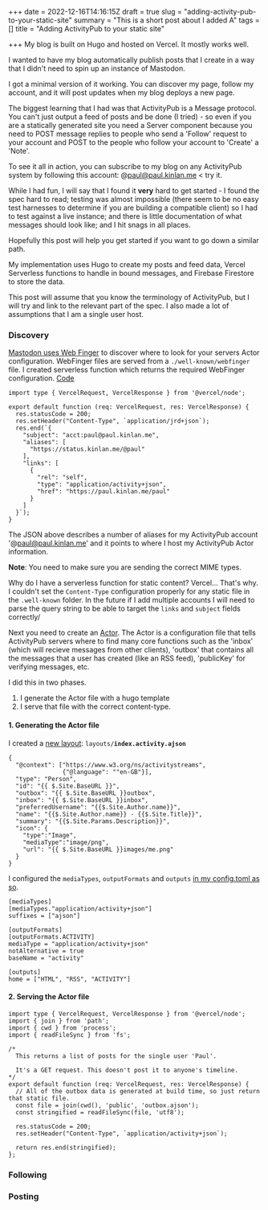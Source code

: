 +++
date = 2022-12-16T14:16:15Z
draft = true
slug = "adding-activity-pub-to-your-static-site"
summary = "This is a short post about I added A"
tags = []
title = "Adding ActivityPub to your static site"

+++
My blog is built on Hugo and hosted on Vercel. It mostly works well.

I wanted to have my blog automatically publish posts that I create in a way that I didn't need to spin up an instance of Mastodon. 

I got a minimal version of it working. You can discover my page, follow my account, and it will post updates when my blog deploys a new page.

The biggest learning that I had was that ActivityPub is a Message protocol. You can't just output a feed of posts and be done (I tried) - so even if you are a statically generated site you need a Server component because you need to POST message replies to people who send a 'Follow' request to your account and POST to the people who follow your account to 'Create' a 'Note'.

To see it all in action, you can subscribe to my blog on any ActivityPub system by following this account: @paul@paul.kinlan.me < try it.

While I had fun, I will say that I found it **very** hard to get started - I found the spec hard to read; testing was almost impossible (there seem to be no easy test harnesses to determine if you are building a compatible client) so I had to test against a live instance; and there is little documentation of what messages should look like; and I hit snags in all places. 

Hopefully this post will help you get started if you want to go down a similar path.

My implementation uses Hugo to create my posts and feed data, Vercel Serverless functions to handle in bound messages, and Firebase Firestore to store the data.

This post will assume that you know the terminology of ActivityPub, but I will try and link to the relevant part of the spec. I also made a lot of assumptions that I am a single user host.

### Discovery

[Mastodon uses Web Finger](https://docs.joinmastodon.org/spec/webfinger/) to discover where to look for your servers Actor configuration. WebFinger files are served from a `./well-known/webfinger` file. I created serverless function which returns the required WebFinger configuration. [Code](https://github.com/PaulKinlan/paul.kinlan.me/blob/main/api/well-known/webfinger.ts)

    import type { VercelRequest, VercelResponse } from '@vercel/node';
    
    export default function (req: VercelRequest, res: VercelResponse) {
      res.statusCode = 200;
      res.setHeader("Content-Type", `application/jrd+json`);
      res.end(`{  
        "subject": "acct:paul@paul.kinlan.me",
        "aliases": [
          "https://status.kinlan.me/@paul"
        ],
        "links": [
          {
            "rel": "self",
            "type": "application/activity+json",
            "href": "https://paul.kinlan.me/paul"
          }
        ]
      }`);
    }

The JSON above describes a number of aliases for my ActivityPub account '@paul@paul.kinlan.me' and it points to where I host my ActivityPub Actor information.

**Note**: You need to make sure you are sending the correct MIME types.

Why do I have a serverless function for static content? Vercel... That's why. I couldn't set the `Content-Type` configuration properly for any static file in the `.well-known` folder. In the future if I add multiple accounts I will need to parse the query string to be able to target the `links` and `subject` fields correctly/

Next you need to create an [Actor](https://www.w3.org/TR/activitypub/#actor-objects). The Actor is a configuration file that tells ActivityPub servers where to find many core functions such as the 'inbox' (which will recieve messages from other clients), 'outbox' that contains all the messages that a user has created (like an RSS feed), 'publicKey' for verifying messages, etc.

I did this in two phases.

1. I generate the Actor file with a hugo template
2. I serve that file with the correct content-type.

#### 1. Generating the Actor file

I created a [new layout](https://github.com/PaulKinlan/paul.kinlan.me/blob/main/layouts/index.activity.ajson): `layouts/`**`index.activity.ajson`**

    {
      "@context": ["https://www.w3.org/ns/activitystreams",
                   {"@language": ""en-GB"}],
      "type": "Person",
      "id": "{{ $.Site.BaseURL }}",
      "outbox": "{{ $.Site.BaseURL }}outbox",
      "inbox": "{{ $.Site.BaseURL }}inbox",
      "preferredUsername": "{{$.Site.Author.name}}",
      "name": "{{$.Site.Author.name}} - {{$.Site.Title}}",
      "summary": "{{$.Site.Params.Description}}",
      "icon": {
        "type":"Image",
        "mediaType":"image/png",
        "url": "{{ $.Site.BaseURL }}images/me.png"
      }
    }

I configured the `mediaTypes`, `outputFormats` and `outputs` [in my config.toml as so](https://github.com/PaulKinlan/paul.kinlan.me/blob/main/config.toml).

    [mediaTypes]
    [mediaTypes."application/activity+json"]
    suffixes = ["ajson"]
    
    [outputFormats]
    [outputFormats.ACTIVITY]
    mediaType = "application/activity+json"
    notAlternative = true
    baseName = "activity"
    
    [outputs]
    home = ["HTML", "RSS", "ACTIVITY"]

#### 2. Serving the Actor file

    import type { VercelRequest, VercelResponse } from '@vercel/node';
    import { join } from 'path';
    import { cwd } from 'process';
    import { readFileSync } from 'fs';
    
    /*
      This returns a list of posts for the single user 'Paul'.
    
      It's a GET request. This doesn't post it to anyone's timeline.
    */
    export default function (req: VercelRequest, res: VercelResponse) {
      // All of the outbox data is generated at build time, so just return that static file.
      const file = join(cwd(), 'public', 'outbox.ajson');
      const stringified = readFileSync(file, 'utf8');
    
      res.statusCode = 200;
      res.setHeader("Content-Type", `application/activity+json`);
    
      return res.end(stringified);
    };
    

### Following

### Posting